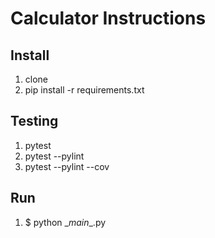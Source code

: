 # Calculator Instructions

## Install

1. clone
2. pip install -r requirements.txt

## Testing

1. pytest
2. pytest --pylint
3. pytest --pylint --cov

## Run
1.  $ python \__main__.py